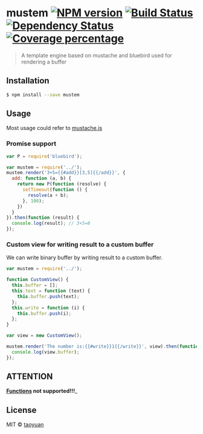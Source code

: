 # mustem [![NPM version][npm-image]][npm-url] [![Build Status][travis-image]][travis-url] [![Dependency Status][daviddm-image]][daviddm-url] [![Coverage percentage][coveralls-image]][coveralls-url]
> A template engine based on mustache and bluebird used for rendering a buffer

## Installation

```sh
$ npm install --save mustem
```

## Usage

Most usage could refer to [mustache.js](https://github.com/janl/mustache.js)

### Promise support

```js
var P = require('bluebird');

var mustem = require('../');
mustem.render('3+5={{#add}}[3,5]{{/add}}', {
  add: function (a, b) {
    return new P(function (resolve) {
      setTimeout(function () {
        resolve(a + b);
      }, 100);
    })
  }
}).then(function (result) {
  console.log(result); // 3+5=8
});
```

### Custom view for writing result to a custom buffer

We can write binary buffer by writing result to a custom buffer. 

```js
var mustem = require('../');

function CustomView() {
  this.buffer = [];
  this.text = function (text) {
    this.buffer.push(text);
  };
  this.write = function (i) {
    this.buffer.push(i);
  };
}

var view = new CustomView();

mustem.render('The number is:{{#write}}1{{/write}}', view).then(function (result) {
  console.log(view.buffer);
});
```

## ATTENTION
__[Functions](https://github.com/janl/mustache.js#functions) not supported!!!___

## License

MIT © [taoyuan]()


[npm-image]: https://badge.fury.io/js/mustem.svg
[npm-url]: https://npmjs.org/package/mustem
[travis-image]: https://travis-ci.org/taoyuan/mustem.svg?branch=master
[travis-url]: https://travis-ci.org/taoyuan/mustem
[daviddm-image]: https://david-dm.org/taoyuan/mustem.svg?theme=shields.io
[daviddm-url]: https://david-dm.org/taoyuan/mustem
[coveralls-image]: https://coveralls.io/repos/taoyuan/mustem/badge.svg
[coveralls-url]: https://coveralls.io/r/taoyuan/mustem
